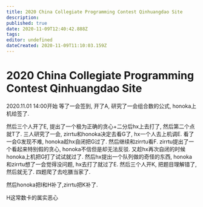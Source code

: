 ```yaml
---
title: 2020 China Collegiate Programming Contest Qinhuangdao Site
description: 
published: true
date: 2020-11-09T12:40:42.888Z
tags: 
editor: undefined
dateCreated: 2020-11-09T11:10:03.159Z
---
```


# 2020 China Collegiate Programming Contest Qinhuangdao Site
2020.11.01 14:00开始
等了一会签到, 开了A, 研究了一会组合数的公式, honoka上机给签了.

然后三个人开了E, 提出了一个极为正确的贪心+二分后hx上去打了, 然后第二个点就T了. 三人研究了一会, zirrtu和honoka决定去看G了, hx一个人去上机调E. 看了一会G发现不难, honoka趁hx自闭把G过了. 然后继续和zirrtu看F. zirrtu提出了一个看起来特别假的贪心, honoka不信但是却无法反驳. 又趁hx再次自闭的时候honoka上机把G打了试试就过了. 然后hx提出一个队列做的奇怪的东西, honoka和zirrtu想了一会觉得没问题, hx去打了就过了E. 然后三个人开K, 把题目理解错了, 然后就无了. 四题爬了去吃膳当家了.

然后honoka把I和H补了,zirrtu把K补了.

H这常数卡的属实恶心